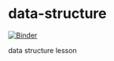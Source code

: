 # data-structure
[![Binder](https://mybinder.org/badge_logo.svg)](https://mybinder.org/v2/gh/bnigatu/data-structure/master?filepath=Data%20Structure.ipynb)

data structure lesson
